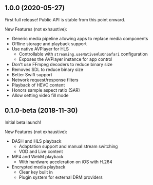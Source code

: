 ## 1.0.0 (2020-05-27)

First full release!  Public API is stable from this point onward.

New Features (not exhaustive):
- Generic media pipeline allowing apps to replace media components
- Offline storage and playback support
- Use native AVPlayer for HLS
  - Controllable with `streaming.useNativeHlsOnSafari` configuration
  - Exposes the AVPlayer instance for app control
- Don't use FFmpeg decoders to reduce binary size
- Removes SDL to reduce binary size
- Better Swift support
- Network request/response filters
- Playback of HEVC content
- Honors sample aspect ratio (SAR)
- Allow setting video fill mode


## 0.1.0-beta (2018-11-30)

Initial beta launch!

New Features (not exhaustive):
- DASH and HLS playback
  - Adaptation support and manual stream switching
  - VOD and Live content
- MP4 and WebM playback
  - With hardware acceleration on iOS with H.264
- Encrypted media playback
  - Clear key built in
  - Plugin system for external DRM providers
